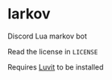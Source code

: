 # larkov
Discord Lua markov bot

Read the license in `LICENSE`

Requires [Luvit](https://luvit.io) to be installed
